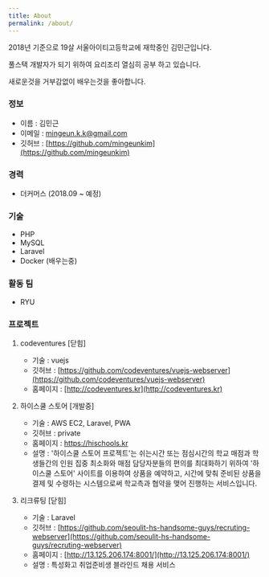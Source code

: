 ```yaml
---
title: About
permalink: /about/
---
```


2018년 기준으로 19살 서울아이티고등학교에 재학중인 김민근입니다.

풀스택 개발자가 되기 위하여 요리조리 열심히 공부 하고 있습니다.

새로운것을 거부감없이 배우는것을 좋아합니다.


### 정보
- 이름 : 김민근
- 이메일 : mingeun.k.k@gmail.com
- 깃허브 : [https://github.com/mingeunkim](https://github.com/mingeunkim)

### 경력
- 더커머스 (2018.09 ~ 예정)

### 기술
- PHP
- MySQL
- Laravel
- Docker (배우는중)

### 활동 팀
- RYU

### 프로젝트
1. codeventures [닫힘]
    - 기술 : vuejs
    - 깃허브 : [https://github.com/codeventures/vuejs-webserver](https://github.com/codeventures/vuejs-webserver)
    - 홈페이지 : [http://codeventures.kr](http://codeventures.kr)

2. 하이스쿨 스토어 [개발중]
    - 기술 : AWS EC2, Laravel, PWA
    - 깃허브 : private
    - 홈페이지 : https://hischools.kr
    - 설명 : '하이스쿨 스토어 프로젝트'는 쉬는시간 또는 점심시간의 학교 매점과 학생들간의 인원 집중 최소화와 매점 담당자분들의 편의를 최대화하기 위하여 '하이스쿨 스토어' 사이트를 이용하여 상품을 예약하고, 시간에 맞춰 준비된 상품을 결제 및 수령하는 시스템으로써 학교측과 협약을 맺어 진행하는 서비스입니다.

3. 리크류팅 [닫힘]
    - 기술 : Laravel
    - 깃허브 : [https://github.com/seoulit-hs-handsome-guys/recruting-webserver](https://github.com/seoulit-hs-handsome-guys/recruting-webserver)
    - 홈페이지 : [http://13.125.206.174:8001/](http://13.125.206.174:8001/)
    - 설명 : 특성화고 취업준비생 블라인드 채용 서비스
